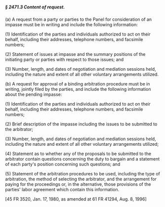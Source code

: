 ##### § 2471.3 Content of request. #####

(a) A request from a party or parties to the Panel for consideration of an impasse must be in writing and include the following information:

(1) Identification of the parties and individuals authorized to act on their behalf, including their addresses, telephone numbers, and facsimile numbers;

(2) Statement of issues at impasse and the summary positions of the initiating party or parties with respect to those issues; and

(3) Number, length, and dates of negotiation and mediation sessions held, including the nature and extent of all other voluntary arrangements utilized.

(b) A request for approval of a binding arbitration procedure must be in writing, jointly filed by the parties, and include the following information about the pending impasse:

(1) Identification of the parties and individuals authorized to act on their behalf, including their addresses, telephone numbers, and facsimile numbers;

(2) Brief description of the impasse including the issues to be submitted to the arbitrator;

(3) Number, length, and dates of negotiation and mediation sessions held, including the nature and extent of all other voluntary arrangements utilized;

(4) Statement as to whether any of the proposals to be submitted to the arbitrator contain questions concerning the duty to bargain and a statement of each party's position concerning such questions; and

(5) Statement of the arbitration procedures to be used, including the type of arbitration, the method of selecting the arbitrator, and the arrangement for paying for the proceedings or, in the alternative, those provisions of the parties' labor agreement which contain this information.

[45 FR 3520, Jan. 17, 1980, as amended at 61 FR 41294, Aug. 8, 1996]